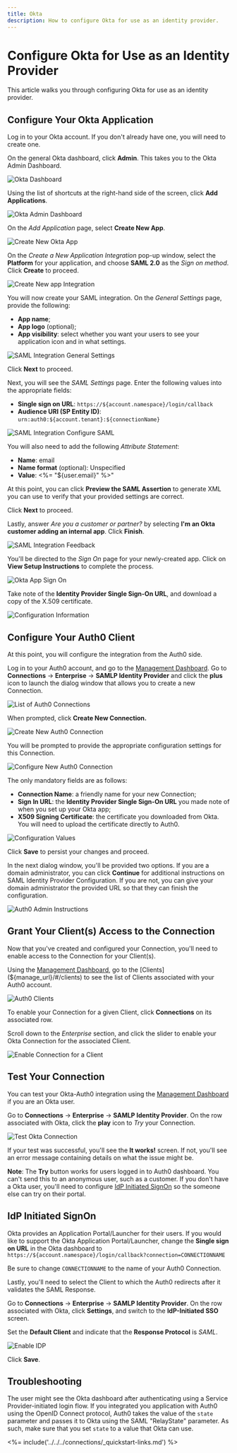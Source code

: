 ```yaml
---
title: Okta
description: How to configure Okta for use as an identity provider.
---
```


# Configure Okta for Use as an Identity Provider

This article walks you through configuring Okta for use as an identity provider.

## Configure Your Okta Application

Log in to your Okta account. If you don't already have one, you will need to create one.

On the general Okta dashboard, click **Admin**. This takes you to the Okta Admin Dashboard.

![Okta Dashboard](/media/articles/saml/identity-providers/okta/okta-dashboard.png)

Using the list of shortcuts at the right-hand side of the screen, click **Add Applications**.

![Okta Admin Dashboard](/media/articles/saml/identity-providers/okta/okta-admin-dashboard.png)

On the *Add Application* page, select **Create New App**.

![Create New Okta App](/media/articles/saml/identity-providers/okta/create-new-app.png)

On the *Create a New Application Integration* pop-up window, select the **Platform** for your application, and choose **SAML 2.0** as the *Sign on method*. Click **Create** to proceed.

![Create New app Integration](/media/articles/saml/identity-providers/okta/new-app-integration.png)

You will now create your SAML integration. On the *General Settings* page, provide the following:

* **App name**;
* **App logo** (optional);
* **App visibility**: select whether you want your users to see your application icon and in what settings.

![SAML Integration General Settings](/media/articles/saml/identity-providers/okta/saml-general-settings.png)

Click **Next** to proceed.

Next, you will see the *SAML Settings* page. Enter the following values into the appropriate fields:

* **Single sign on URL**: `https://${account.namespace}/login/callback`
* **Audience URI (SP Entity ID)**: `urn:auth0:${account.tenant}:${connectionName}`

![SAML Integration Configure SAML](/media/articles/saml/identity-providers/okta/saml-settings.png)

You will also need to add the following *Attribute Statement*:

* **Name**: email
* **Name format** (optional): Unspecified
* **Value**: <%= "${user.email}" %>"

At this point, you can click **Preview the SAML Assertion** to generate XML you can use to verify that your provided settings are correct.

Click **Next** to proceed.

Lastly, answer *Are you a customer or partner?* by selecting **I'm an Okta customer adding an internal app**. Click **Finish**.

![SAML Integration Feedback](/media/articles/saml/identity-providers/okta/okta-support.png)

You'll be directed to the *Sign On* page for your newly-created app. Click on **View Setup Instructions** to complete the process.

![Okta App Sign On](/media/articles/saml/identity-providers/okta/view-setup-instructions.png)

Take note of the **Identity Provider Single Sign-On URL**, and download a copy of the X.509 certificate.

![Configuration Information](/media/articles/saml/identity-providers/okta/config-info.png)

## Configure Your Auth0 Client

At this point, you will configure the integration from the Auth0 side.

Log in to your Auth0 account, and go to the [Management Dashboard](${manage_url}). Go to **Connections** -> **Enterprise** -> **SAMLP Identity Provider** and click the **plus** icon to launch the dialog window that allows you to create a new Connection.

![List of Auth0 Connections](/media/articles/saml/identity-providers/okta/enterprise-connections.png)

When prompted, click **Create New Connection.**

![Create New Auth0 Connection](/media/articles/saml/identity-providers/okta/create-new-connection.png)

You will be prompted to provide the appropriate configuration settings for this Connection.

![Configure New Auth0 Connection](/media/articles/saml/identity-providers/okta/configure-new-connection.png)

The only mandatory fields are as follows:

* **Connection Name**: a friendly name for your new Connection;
* **Sign In URL**: the **Identity Provider Single Sign-On URL** you made note of when you set up your Okta app;
* **X509 Signing Certificate**: the certificate you downloaded from Okta. You will need to upload the certificate directly to Auth0.

![Configuration Values](/media/articles/saml/identity-providers/okta/configured-connection.png)

Click **Save** to persist your changes and proceed.

In the next dialog window, you'll be provided two options. If you are a domain administrator, you can click **Continue** for additional instructions on SAML Identity Provider Configuration. If you are not, you can give your domain administrator the provided URL so that they can finish the configuration.

![Auth0 Admin Instructions](/media/articles/saml/identity-providers/okta/admin-settings.png)

## Grant Your Client(s) Access to the Connection

Now that you've created and configured your Connection, you'll need to enable access to the Connection for your Client(s).

Using the [Management Dashboard](${manage_url}), go to the [Clients](${manage_url}/#/clients) to see the list of Clients associated with your Auth0 account.

![Auth0 Clients](/media/articles/saml/identity-providers/okta/clients.png)

To enable your Connection for a given Client, click **Connections** on its associated row.

Scroll down to the *Enterprise* section, and click the slider to enable your Okta Connection for the associated Client.

![Enable Connection for a Client](/media/articles/saml/identity-providers/okta/enable-connection.png)

## Test Your Connection

You can test your Okta-Auth0 integration using the [Management Dashboard](${manage_url}) if you are an Okta user.

Go to **Connections** -> **Enterprise** -> **SAMLP Identity Provider**. On the row associated with Okta, click the **play** icon to *Try* your Connection.

![Test Okta Connection](/media/articles/saml/identity-providers/okta/test.png)

If your test was successful, you'll see the **It works!** screen. If not, you'll see an error message containing details on what the issue might be.

**Note**: The **Try** button works for users logged in to Auth0 dashboard. You can't send this to an anonymous user, such as a customer. If you don't have a Okta user, you'll need to configure [IdP Initiated SignOn](#idp-initiated-signon) so the someone else can try on their portal.

## IdP Initiated SignOn

Okta provides an Application Portal/Launcher for their users. If you would like to support the Okta Application Portal/Launcher, change the **Single sign on URL** in the Okta dashboard to `https://${account.namespace}/login/callback?connection=CONNECTIONNAME`

Be sure to change `CONNECTIONNAME` to the name of your Auth0 Connection.

Lastly, you'll need to select the Client to which the Auth0 redirects after it validates the SAML Response.

Go to **Connections** -> **Enterprise** -> **SAMLP Identity Provider**. On the row associated with Okta, click **Settings**, and switch to the **IdP-Initiated SSO** screen.

Set the **Default Client** and indicate that the **Response Protocol** is *SAML*.

![Enable IDP](/media/articles/saml/identity-providers/okta/enable-idp-connection.png)

Click **Save**.

## Troubleshooting

The user might see the Okta dashboard after authenticating using a Service Provider-initiated login flow. If you integrated you application with Auth0 using the OpenID Connect protocol, Auth0 takes the value of the `state` parameter and passes it to Okta using the SAML "RelayState" parameter. As such, make sure that you set `state` to a value that Okta can use.


<%= include('../../../connections/_quickstart-links.md') %>
